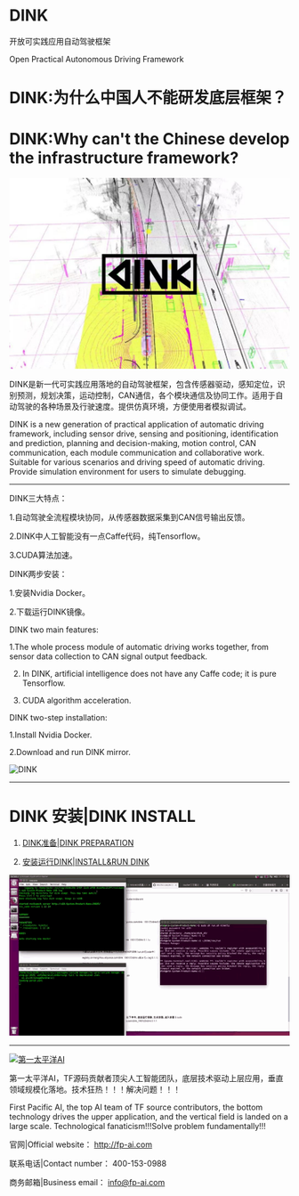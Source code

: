 # DINK

开放可实践应用自动驾驶框架

Open Practical Autonomous Driving Framework

# DINK:为什么中国人不能研发底层框架？

# DINK:Why can't the Chinese develop the infrastructure framework?

![DINK](img/profile.jpeg)

DINK是新一代可实践应用落地的自动驾驶框架，包含传感器驱动，感知定位，识别预测，规划决策，运动控制，CAN通信，各个模块通信及协同工作。适用于自动驾驶的各种场景及行驶速度。提供仿真环境，方便使用者模拟调试。

DINK is a new generation of practical application of automatic driving framework, including sensor drive, sensing and positioning, identification and prediction, planning and decision-making, motion control, CAN communication, each module communication and collaborative work. Suitable for various scenarios and driving speed of automatic driving. Provide simulation environment for users to simulate debugging.

***

DINK三大特点：

  1.自动驾驶全流程模块协同，从传感器数据采集到CAN信号输出反馈。

  2.DINK中人工智能没有一点Caffe代码，纯Tensorflow。
  
  3.CUDA算法加速。

DINK两步安装：

  1.安装Nvidia Docker。

  2.下载运行DINK镜像。

DINK two main features:

  1.The whole process module of automatic driving works together, from sensor data collection to CAN signal output feedback.

  2. In DINK, artificial intelligence does not have any Caffe code; it is pure Tensorflow.
  
  3. CUDA algorithm acceleration.

DINK two-step installation:

  1.Install Nvidia Docker.

  2.Download and run DINK mirror.

![DINK](img/dink.jpg)

***

# DINK 安装|DINK INSTALL

1. [DINK准备|DINK PREPARATION](https://github.com/FPAI/DINK/wiki/DINK-PREPARATION)

2. [安装运行DINK|INSTALL&RUN DINK](https://github.com/FPAI/DINK/wiki/INSTALL&RUN-DINK)

![INSTALL DINK](img/launch.gif)

***

[![第一太平洋AI](img/fpai.png)](http://fp-ai.com)

第一太平洋AI，TF源码贡献者顶尖人工智能团队，底层技术驱动上层应用，垂直领域规模化落地。技术狂热！！！解决问题！！！

First Pacific AI, the top AI team of TF source contributors, the bottom technology drives the upper application, and the vertical field is landed on a large scale. Technological fanaticism!!!Solve problem fundamentally!!!


官网|Official website： http://fp-ai.com

联系电话|Contact number： 400-153-0988

商务邮箱|Business email： info@fp-ai.com
